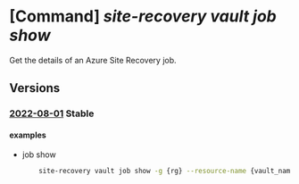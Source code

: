 # [Command] _site-recovery vault job show_

Get the details of an Azure Site Recovery job.

## Versions

### [2022-08-01](/Resources/mgmt-plane/L3N1YnNjcmlwdGlvbnMve30vcmVzb3VyY2Vncm91cHMve30vcHJvdmlkZXJzL21pY3Jvc29mdC5yZWNvdmVyeXNlcnZpY2VzL3ZhdWx0cy97fS9yZXBsaWNhdGlvbmpvYnMve30=/2022-08-01.xml) **Stable**

<!-- mgmt-plane /subscriptions/{}/resourcegroups/{}/providers/microsoft.recoveryservices/vaults/{}/replicationjobs/{} 2022-08-01 -->

#### examples

- job show
    ```bash
        site-recovery vault job show -g {rg} --resource-name {vault_name} --job-name {job_name}
    ```
